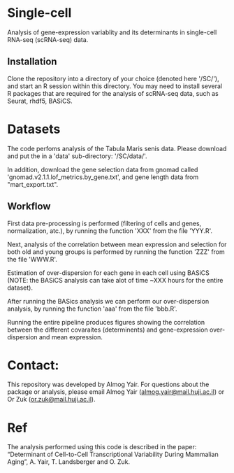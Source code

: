 # Single-cell
Analysis of gene-expression variablity and its determinants in single-cell RNA-seq (scRNA-seq) data. 


## Installation
Clone the repository into a directory of your choice (denoted here '/SC/'), and start an R session within this directory. 
You may need to install several R packages that are required for the analysis of scRNA-seq data, such as Seurat, rhdf5, BASiCS. 

# Datasets
The code perfoms analysis of the Tabula Maris senis data. Please download and put the  in a 'data' sub-directory: '/SC/data/'. 

In addition, download the gene selection data from gnomad called 'gnomad.v2.1.1.lof_metrics.by_gene.txt', and gene length
data from "mart_export.txt". 


## Workflow
First data pre-processing is performed (filtering of cells and genes, normalization, atc.), by running the function 'XXX' from the file 'YYY.R'.

Next, analysis of the correlation between mean expression and selection for both old and young groups is performed by running the function 'ZZZ' 
from the file 'WWW.R'.

Estimation of over-dispersion for each gene in each cell using BASiCS (NOTE: the BASiCS analysis can take alot of time ~XXX hours for the entire dataset).

After running the BASics analysis we can perform our over-dispersion analysis, by running the function 'aaa' from the file 'bbb.R'. 

Running the entire pipeline produces figures showing the correlation between the different covaraites (determinents) and gene-expression over-dispersion and mean 
expression. 

# Contact: 
This repository was developed by Almog Yair. For questions about the package or analysis, please email Almog Yair (almog.yair@mail.huji.ac.il) or Or Zuk (or.zuk@mail.huji.ac.il). 

# Ref
The analysis performed using this code is described in the paper:
“Determinant of Cell-to-Cell Transcriptional Variability During Mammalian Aging”, A. Yair, T. Landsberger and O. Zuk. 

